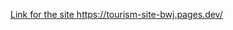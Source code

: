 <a href="https://tourism-site-bwj.pages.dev/" >Link for the site </a> 
https://tourism-site-bwj.pages.dev/

